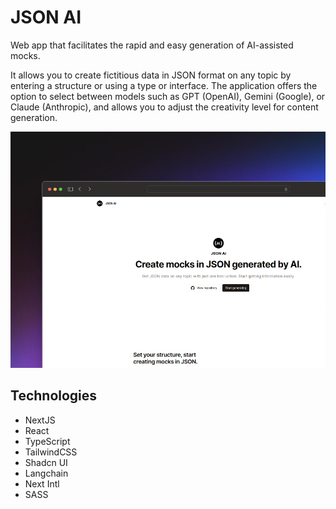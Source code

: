 # JSON AI
Web app that facilitates the rapid and easy generation of AI-assisted mocks. 

It allows you to create fictitious data in JSON format on any topic by entering a structure or using a type or interface. The application offers the option to select between models such as GPT (OpenAI), Gemini (Google), or Claude (Anthropic), and allows you to adjust the creativity level for content generation.


![Imagen de la app](https://raw.githubusercontent.com/JoseCortezz25/JSON-AI/main/screenshot.jpg)

## Technologies
- NextJS
- React
- TypeScript
- TailwindCSS
- Shadcn UI
- Langchain
- Next Intl
- SASS
